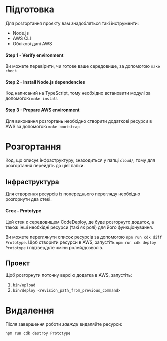
# Підготовка
Для розгортання проєкту вам знадобляться такі інструменти:
* Node.js
* AWS CLI
* Облікові дані AWS

#### Step 1 - Verify environment
Ви можете перевірити, чи готове ваше середовище, за допомогою `make check`

#### Step 2 - Install Node.js dependencies
Код написаний на TypeScript, тому необхідно встановити модулі за допомогою `make install`

#### Step 3 - Prepare AWS environment
Для виконання розгортань необхідно створити додаткові ресурси в AWS за допомогою `make bootstrap`

# Розгортання
Код, що описує інфраструктуру, знаходиться у папці `cloud/`, тому для розгортання перейдіть до цієї папки.

## Інфраструктура
Для створення ресурсів із попереднього перегляду необхідно розгорнути два стекі.

#### Стек  - Prototype
Цей стек є середовищем CodeDeploy, де буде розгорнуто додаток, а також інші необхідні ресурси (такі як ролі) для його функціонування.

Ви можете переглянути список ресурсів за допомогою `npm run cdk diff Prototype`. Щоб створити ресурси в AWS, запустіть `npm run cdk deploy Prototype` і підтвердьте зміни ролей/дозволів.

## Проект
Щоб розгорнути поточну версію додатка в AWS, запустіть:
1. `bin/upload`
2. `bin/deploy <revision_path_from_previous_command>`
# Видалення
Після завершення роботи *завжди* видаляйте ресурси:
```
npm run cdk destroy Prototype
```
